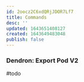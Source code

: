 ```yaml
---
id: 2oocz2C6xdQRjJDOR7Lf7
title: Commands
desc: ''
updated: 1643651408127
created: 1643649483048
publish: false
---
```


### Dendron: Export Pod V2

#todo